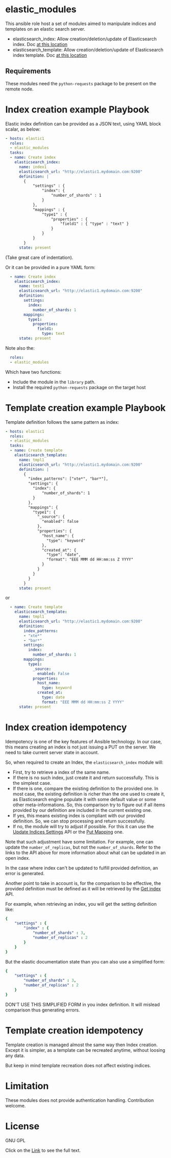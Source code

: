 # elastic_modules

This ansible role host a set of modules aimed to manipulate indices and templates on an elastic search server.

* elasticsearch\_index: Allow creation/deletion/update of Elasticsearch index. Doc [at this location](docs/elasticsearch_index.txt)
* elasticsearch\_template: Allow creation/deletion/update of Elasticsearch index template. Doc [at this location](docs/elasticsearch_template.txt)


## Requirements

These modules need the `python-requests` package to be present on the remote node.

# Index creation example Playbook

Elastic index definition can be provided as a JSON text, using YAML block scalar, as below:

```yaml
- hosts: elastic1
  roles:
  - elastic_modules
  tasks:
  - name: Create index
    elasticsearch_index:
      name: index1
      elasticsearch_url: "http://elastic1.mydomain.com:9200"
      definition: |
        {
            "settings" : {
                "index": {
                    "number_of_shards" : 1
                }
            },
            "mappings" : {
                "type1" : {
                    "properties" : {
                        "field1" : { "type" : "text" }
                    }
                }
            }
        }
      state: present
```
(Take great care of indentation).

Or it can be provided in a pure YAML form:

```yaml
  - name: Create index
    elasticsearch_index:
      name: test1
      elasticsearch_url: "http://elastic1.mydomain.com:9200"
      definition:
        settings:
          index:
            number_of_shards: 1
        mappings:
          type1:
            properties:
              field1:
                type: text
      state: present
```

Note also the:

```yaml
  roles:
  - elastic_modules
```
Which have two functions:

- Include the module in the `library` path.
- Install the required `python-requests` package on the target host 


# Template creation example Playbook

Template definition follows the same pattern as index:

```yaml
- hosts: elastic1
  roles:
  - elastic_modules
  tasks:
  - name: Create template
    elasticsearch_template:
      name: tmpl1
      elasticsearch_url: "http://elastic1.mydomain.com:9200"
      definition: |
        {
          "index_patterns": ["xte*", "bar*"],
          "settings": {    
            "index": {
                "number_of_shards": 1
            }
          },
          "mappings": {
            "type1": {
              "_source": {
                "enabled": false
              },
              "properties": {
                "host_name": {
                  "type": "keyword"
                },
                "created_at": {
                  "type": "date",
                  "format": "EEE MMM dd HH:mm:ss Z YYYY"
                }
              }
            }
          }
        }      
      state: present
```

or

```yaml
  - name: Create template
    elasticsearch_template:
      name: tmpl1
      elasticsearch_url: "http://elastic1.mydomain.com:9200"
      definition:
        index_patterns: 
        - "xte*"
        - "bar*"
        settings:
          index:
            number_of_shards: 1
        mappings:
          type1:
            _source:
              enabled: False
            properties:
              host_name:
                type: keyword
              created_at:
                type: date
                format: "EEE MMM dd HH:mm:ss Z YYYY"
      state: present
```


# Index creation idempotency

Idempotency is one of the key features of Ansible technology. In our case, this means creating an index is not just issuing a PUT on the server. We need to take current server state in account.

So, when required to create an Index, the `elasticsearch_index` module will:

- First, try to retrieve a index of the same name.
- If there is no such index, just create it and return successfully. This is the simplest case.
- If there is one, compare the existing definition to the provided one. In most case, the existing definition is richer than the one used to create it, as Elasticsearch engine populate it with some default value or some other meta-informations. So, this comparison try to figure out if all items provided by our definition are included in the current existing one.
- If yes, this means existing index is compliant with our provided definition. So, we can stop processing and return successfully.
- If no, the module will try to adjust if possible. For this it can use the [Update Indices Settings](https://www.elastic.co/guide/en/elasticsearch/reference/current/indices-update-settings.html) API or the [Put Mapping](https://www.elastic.co/guide/en/elasticsearch/reference/current/indices-put-mapping.html) one.

Note that such adjustment have some limitation. For example, one can update the `number_of_replicas`, but not the `number_of_shards`. Refer to the links to the API above for more information about what can be updated in an open index.

In the case where index can't be updated to fulfill provided definition, an error is generated. 

Another point to take in account is, for the comparison to be effective, the provided definition must be defined as it will be retrieved by the [Get index](https://www.elastic.co/guide/en/elasticsearch/reference/current/indices-get-index.html) API.

For example, when retrieving an index, you will get the setting definition like:

```yaml
{
    "settings" : {
        "index" : {
            "number_of_shards" : 3, 
            "number_of_replicas" : 2 
        }
    }
}
```

But the elastic documentation state than you can also use a simplified form:

```yaml
{
    "settings" : {
        "number_of_shards" : 3,
        "number_of_replicas" : 2
    }
}
```
DON'T USE THIS SIMPLIFIED FORM in you index definition. It will mislead comparison thus generating errors.

# Template creation idempotency

Template creation is managed almost the same way then Index creation. Except it is simpler, as a template can be recreated anytime, without loosing any data.

But keep in mind template recreation does not affect existing indices.

# Limitation

These modules does not provide authentication handling. Contribution welcome. 

# License

GNU GPL

Click on the [Link](COPYING) to see the full text.

